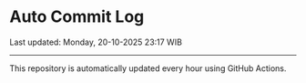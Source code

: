 # Auto Commit Log

Last updated: Monday, 20-10-2025 23:17 WIB

---

This repository is automatically updated every hour using GitHub Actions.
